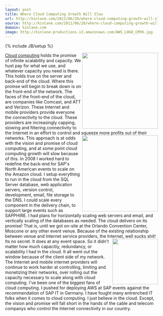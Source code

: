 ```yaml
---
layout: post
title: Where Cloud Computing Growth Will Slow
url: http://kinlane.com/2011/06/20/where-cloud-computing-growth-will-slow/
source: http://kinlane.com/2011/06/20/where-cloud-computing-growth-will-slow/
domain: kinlane.com
image: http://kinlane-productions.s3.amazonaws.com/AWS_LOGO_CMYK.jpg
---
```

{% include JB/setup %}<p>
     <img class="c1"
        src="http://kinlane-productions.s3.amazonaws.com/AWS_LOGO_CMYK.jpg"
        alt=""
        width="250"
        align="right" /><a title="Cloud computing"
        href="http://www.kinlane.com/category/cloud-computing/">Cloud computing</a> holds the promise of infinite scalability and capacity. We hust pay for what we use, and whatever capacity you need is there. This holds true on the server and back-end of the cloud. Where this promse will begin to break down is on the front-end of the network. The faces of the front-end of the cloud, are companies like Comcast, and ATT and Verizon. These Internet and mobile providers provide everyone the connectivity to the cloud. These providers are increasingly capping, slowing and filtering connectivity to the Internet in an effort to control and squeeze more profits out of their networks. <img class="c1"
        src="http://kinlane-productions.s3.amazonaws.com/comcast-logo.gif"
        alt=""
        width="250"
        align="right" />This approach is at odds with the vision and promise of cloud computing, and at some point cloud computing growth will slow because of this. In 2008 I worked hard to redefine the back-end for SAP's North American events to scale on the Amazon cloud. I setup everything to run in the cloud from the SQL Server database, web application servers, version control, development, email, file storage to the DNS. I could scale every component in the delivery chain, to support large events such as SAPPHIRE. I had plans for horizontally scaling web servers and email, and vertically scaling of the databases as needed. The cloud delivers on its promise! That is, until we got on-site at the Orlando Convention Center, Moscone or any other event venue. Because of the existing relationship between venue and Internet service providers, the Internet, well sucks shit! Its no secret. It does at any event space. <img class="c1"
        src="http://kinlane-productions.s3.amazonaws.com/att-logo.jpg"
        alt=""
        width="150"
        align="right" />So it didn't matter how much capacitiy, redundancy, or scalability I had in the cloud. It all went out the window because of the client side of my network. The Internet and mobile internet providers will continue to work harder at controlling, limiting and monetizing their networks, over rolling out the capacity necessary to scale along with cloud computing. I've been one of the biggest fans of cloud computing. I pushed for deploying AWS at SAP events against the recommendation of SAP IT in Germany. I have fought many entrenched IT folks when it comes to cloud computing. I just believe in the cloud. Except, the vision and promise will fall short in the hands of the cable and telecom companys who control the Internet connectivity in our country.
</p>